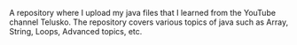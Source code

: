 A repository where I upload my java files that I learned from the YouTube channel Telusko. The repository covers various topics of java such as Array, String, Loops, Advanced topics, etc.
